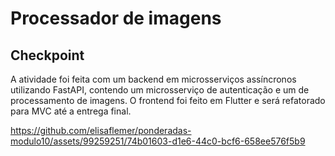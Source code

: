 # Processador de imagens

## Checkpoint

A atividade foi feita com um backend em microsserviços assíncronos utilizando FastAPI, contendo um microsserviço de autenticação e um de processamento de imagens. O frontend foi feito em Flutter e será refatorado para MVC até a entrega final.

https://github.com/elisaflemer/ponderadas-modulo10/assets/99259251/74b01603-d1e6-44c0-bcf6-658ee576f5b9

